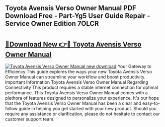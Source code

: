 ## Toyota Avensis Verso Owner Manual PDF Download Free - Part-Yg5 User Guide Repair - Service Owner Edition 7OLCR

# <h2><a href="http://bc57130.oget.top/?id=Toyota+Avensis+Verso+Owner+Manual">🔗Download New 👉🔴 Toyota Avensis Verso Owner Manual</a></h2>

[![Toyota Avensis Verso Owner Manual new download](https://i.imgur.com/5g1atiW.png)](http://bc57130.oget.top/?id=Toyota+Avensis+Verso+Owner+Manual)
Your Gateway to Efficiency This guide explores the ways your new Toyota Avensis Verso Owner Manual can streamline your workflow and boost productivity. Important Information Toyota Avensis Verso Owner Manual Regarding Connectivity This product requires a stable internet connection for optimal performance. This Toyota Avensis Verso Owner Manual comes with a plethora of features designed to personalize your experience. It's our hope that the Toyota Avensis Verso Owner Manual has been a clear and easy-to-follow guide in helping you get started with your new product. Should you require any assistance or clarification, please do not hesitate to contact our customer support team.
